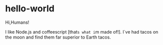 # hello-world

Hi,Humans!

I like Node.js and coffeescript [that`s what i`m made of!].
I`ve had tacos on the moon and find them far superior to Earth tacos.
